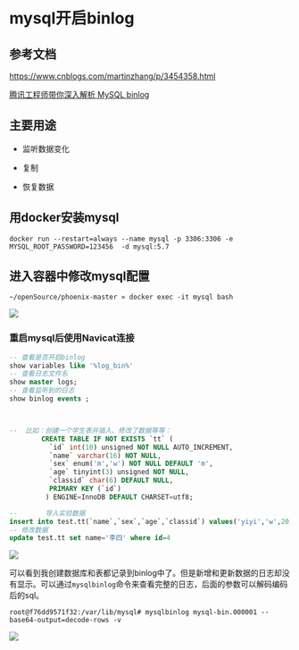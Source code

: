 # mysql开启binlog

## 参考文档

https://www.cnblogs.com/martinzhang/p/3454358.html

[腾讯工程师带你深入解析 MySQL binlog](https://zhuanlan.zhihu.com/p/33504555)



## 主要用途

- 监听数据变化

- 复制

- 恢复数据

  

## 用docker安装mysql

```
docker run --restart=always --name mysql -p 3306:3306 -e MYSQL_ROOT_PASSWORD=123456  -d mysql:5.7

```

## 进入容器中修改mysql配置

```
~/openSource/phoenix-master » docker exec -it mysql bash                                                                                                
```

![](https://raw.githubusercontent.com/huzekang/picbed/master/20191012143758.png)

### 重启mysql后使用Navicat连接

```sql
-- 查看是否开启binlog
show variables like '%log_bin%'
-- 查看日志文件名
show master logs;
-- 查看监听到的日志
show binlog events ; 



--  比如：创建一个学生表并插入、修改了数据等等：
        CREATE TABLE IF NOT EXISTS `tt` (
          `id` int(10) unsigned NOT NULL AUTO_INCREMENT,
          `name` varchar(16) NOT NULL,
          `sex` enum('m','w') NOT NULL DEFAULT 'm',
          `age` tinyint(3) unsigned NOT NULL,
          `classid` char(6) DEFAULT NULL,
          PRIMARY KEY (`id`)
         ) ENGINE=InnoDB DEFAULT CHARSET=utf8;

--       导入实验数据
insert into test.tt(`name`,`sex`,`age`,`classid`) values('yiyi','w',20,'cls1'),('xiaoer','m',22,'cls3'),('zhangsan','w',21,'cls5'),('lisi','m',20,'cls4'),('wangwu','w',26,'cls6');
-- 修改数据
update test.tt set name='李四' where id=4

```

![](https://raw.githubusercontent.com/huzekang/picbed/master/20191012144007.png)

可以看到我创建数据库和表都记录到binlog中了。但是新增和更新数据的日志却没有显示。可以通过`mysqlbinlog`命令来查看完整的日志，后面的参数可以解码编码后的sql。

```SHELL
root@f76dd9571f32:/var/lib/mysql# mysqlbinlog mysql-bin.000001 --base64-output=decode-rows -v

```

![](https://raw.githubusercontent.com/huzekang/picbed/master/20191012150021.png)